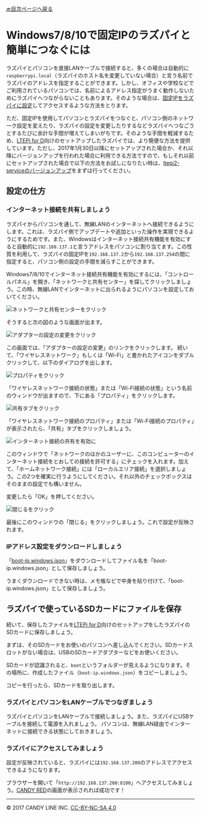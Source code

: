 [🔙目次ページへ戻る](README.md)

# Windows7/8/10で固定IPのラズパイと簡単につなぐには

ラズパイとパソコンを直接LANケーブルで接続すると、多くの場合は自動的に`raspberrypi.local`（ラズパイのホスト名を変更していない場合）と言う名前でラズパイのアドレスを指定することができます。しかし、オフィスや学校などでご利用されているパソコンでは、名前によるアドレス指定がうまく動作しないためにラズパイへつながらないこともあります。そのような場合は、[固定IPをラズパイに設定](https://www.google.co.jp/#q=固定IPをラズパイに設定&tbs=qdr:y)してアクセスするような方法をとります。

ただ、固定IPを使用してパソコンとラズパイをつなぐと、パソコン側のネットワーク設定を変えたり、ラズパイの設定を変更したりするなどラズパイへつなごうとするたびに余計な手間が増えてしまいがちです。そのような手間を軽減するため、[LTEPi for D](https://www.candy-line.io/製品一覧/ltepi-for-d/)向けのセットアップしたラズパイでは、より簡便な方法を提供しています。ただし、2017年1月30日以降にセットアップされた場合か、それ以降にバージョンアップを行われた場合に利用できる方法ですので、もしそれ以前にセットアップされた場合で以下の方法をお試しになりたい時は、[ltepi2-serviceのバージョンアップ](バージョンアップ方法.md)をまずは行ってください。

## 設定の仕方

### インターネット接続を共有しましょう

ラズパイからパソコンを通して、無線LANのインターネットへ接続できるようにします。これは、ラズパイ側でアップデートや追加といった操作を実現できるようにするためです。また、Windowsはインターネット接続共有機能を有効にすると自動的に`192.168.137.1`と言うアドレスをパソコンに割り当てます。この性質を利用して、ラズパイの固定IPを`192.168.137.2`から`192.168.137.254`の間に指定すると、パソコン側の設定の手間を減らすことができます。

Windows7/8/10でインターネット接続共有機能を有効にするには、「コントロールパネル」を開き、「ネットワークと共有センター」を探してクリックしましょう。この時、無線LANでインターネットに出られるようにパソコンを設定しておいてください。

![ネットワークと共有センターをクリック](images/win7-step-00.jpg)

そうすると次の図のような画面が出ます。

![アダプターの設定の変更をクリック](images/win7-step-01.jpg)

この画面では、「アダプターの設定の変更」のリンクをクリックします。
続いて、「ワイヤレスネットワーク」もしくは「Wi-Fi」と書かれたアイコンをダブルクリックして、以下のダイアログを出します。

![プロパティをクリック](images/win7-step-02.jpg)

「ワイヤレスネットワーク接続の状態」または「Wi-Fi接続の状態」という名前のウィンドウが出ますので、下にある「プロパティ」をクリックします。

![共有タブをクリック](images/win7-step-03.jpg)

「ワイヤレスネットワーク接続のプロパティ」または「Wi-Fi接続のプロパティ」が表示されたら、「共有」タブをクリックしましょう。

![インターネット接続の共有を有効に](images/win7-step-04.jpg)

このウィンドウで「ネットワークのほかのユーザーに、このコンピューターのインターネット接続をとおしての接続を許可する」にチェックを入れます。加えて、「ホームネットワーク接続」には「ローカルエリア接続」を選択しましょう。この2つを確実に行うようにしてください。それ以外のチェックボックスはそのままの設定でも構いません。

変更したら「OK」を押してください。

![閉じるをクリック](images/win7-step-05.jpg)

最後にこのウィンドウの「閉じる」をクリックしましょう。これで設定が反映されます。

### IPアドレス設定をダウンロードしましょう

「[boot-ip.windows.json](https://raw.githubusercontent.com/CANDY-LINE/ltepi2-service/master/systemd/boot-ip.windows.json)」をダウンロードしてファイル名を「boot-ip.windows.json」として保存しましょう。

うまくダウンロードできない時は、メモ帳などで中身を貼り付けて、「boot-ip.windows.json」として保存しましょう。

## ラズパイで使っているSDカードにファイルを保存

続いて、保存したファイルを[LTEPi for D](https://www.candy-line.io/製品一覧/ltepi-for-d/)向けのセットアップをしたラズパイのSDカードに保存しましょう。

まずは、そのSDカードをお使いのパソコンへ差し込んでください。SDカードスロットがない場合は、USBのSDカードアダプターなどをお使いください。

SDカードが認識されると、`boot`というフォルダーが見えるようになります。その場所に、作成したファイル（`boot-ip.windows.json`）をコピーしましょう。

コピーを行ったら、SDカードを取り出します。

### ラズパイとパソコンをLANケーブルでつなぎましょう

ラズパイとパソコンをLANケーブルで接続しましょう。また、ラズパイにUSBケーブルを接続して電源を入れましょう。
パソコンは、無線LAN経由でインターネットに接続できる状態にしておきましょう。

### ラズパイにアクセスしてみましょう

設定が反映されていると、ラズパイには`192.168.137.200`のアドレスでアクセスできるようになります。

ブラウザーを開いて「`http://192.168.137.200:8100`」へアクセスしてみましょう。[CANDY RED](https://github.com/dbaba/candy-red)の画面が表示されれば成功です！

---
© 2017 CANDY LINE INC. [CC-BY-NC-SA 4.0](https://creativecommons.org/licenses/by-nc-sa/4.0/)
